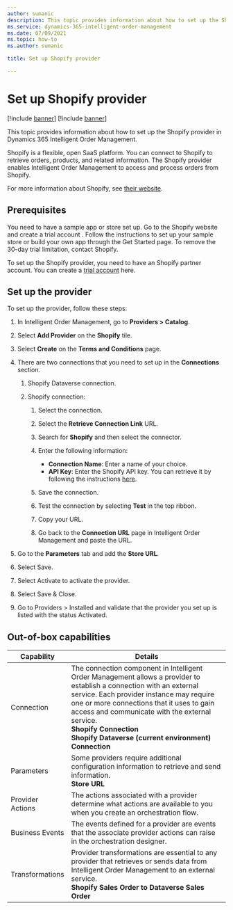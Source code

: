 ```yaml
---
author: sumanic
description: This topic provides information about how to set up the Shopify provider in Dynamics 365 Intelligent Order Management.
ms.service: dynamics-365-intelligent-order-management
ms.date: 07/09/2021
ms.topic: how-to
ms.author: sumanic

title: Set up Shopify provider

---
```


# Set up Shopify provider

[!include [banner](includes/banner.md)]
[!include [banner](includes/preview-banner.md)]

This topic provides information about how to set up the Shopify provider in Dynamics 365 Intelligent Order Management.

Shopify is a flexible, open SaaS platform. You can connect to Shopify to retrieve orders, products, and related information. The Shopify provider enables Intelligent Order Management to access and process orders from Shopify. 
  
For more information about Shopify, see [their website](http://www.shopify.com). 

## Prerequisites

You need to have a sample app or store set up. Go to the Shopify website and create a trial account . 
Follow the instructions to set up your sample store or build your own app through the Get Started page.
To remove the 30-day trial limitation, contact Shopify.


To set up the Shopify provider, you need to have an Shopify partner account. You can create a [trial account](https://accounts.shopify.com/signup?rid=e573fe3c-1e76-474a-9fb5-76645ad78172) here.

## Set up the provider

To set up the provider, follow these steps:

1. In Intelligent Order Management, go to **Providers &gt; Catalog**.

2. Select **Add Provider** on the **Shopify** tile.

3. Select **Create** on the **Terms and Conditions** page.

4. There are two connections that you need to set up in the **Connections** section.

    1. Shopify Dataverse connection.

    2. Shopify connection:

        1. Select the connection.

        1. Select the **Retrieve Connection Link** URL.

        1. Search for **Shopify** and then select the connector.

        1. Enter the following information: 
            - **Connection Name**: Enter a name of your choice.
            - **API Key**: Enter the Shopify API key. You can retrieve it by following the instructions [here](https://ui.orderful.com/settings/api-credentials).

        1. Save the connection.

        1. Test the connection by selecting **Test** in the top ribbon.

        1. Copy your URL.

        1. Go back to the **Connection URL** page in Intelligent Order Management and paste the URL.

5.  Go to the **Parameters** tab and add the **Store URL**. <where do I find this information>
  
6. Select Save.

7. Select Activate to activate the provider.

8. Select Save & Close.

9. Go to Providers > Installed and validate that the provider you set up is listed with the status Activated.

##  Out-of-box capabilities

|  Capability | Details |
| ------------------ | -------------------------------- |
|    Connection             |   The connection component in Intelligent Order Management allows a provider to establish a connection with an external service. Each provider instance may require one or more connections that it uses to gain access and communicate with the external service.<br>**Shopify Connection**<br>**Shopify Dataverse (current environment) Connection**</br>   |
|    Parameters             |    Some providers require additional configuration information to retrieve and send information.<br>**Store URL**</br>  |
|    Provider   Actions     |    The actions associated with a provider determine what actions are available to you when you create an orchestration flow.   |
|    Business   Events      |   The events defined for a provider are events that the associate provider actions can raise in the orchestration designer.        |
|    Transformations        |    Provider transformations are essential to any provider that retrieves or sends data from Intelligent Order Management to an external service.<br>**Shopify Sales Order to Dataverse Sales Order**</br>  |
